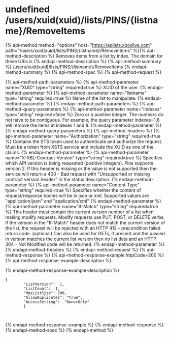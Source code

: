# undefined /users/xuid(xuid)/lists/PINS/{listname}/RemoveItems

{% api-method method="options" host="https://eplists.xboxlive.com" path="/users/xuid(xuid)/lists/PINS/{listname}/RemoveItems" %}{% api-method-description %}
Removes items from a list by index. The domain for these URIs is 
{% endapi-method-description %}
{% api-method-summary %}
/users/xuid(xuid)/lists/PINS/{listname}/RemoveItems
{% endapi-method-summary %}
{% api-method-spec %}
{% api-method-request %}

{% api-method-path-parameters %}
{% api-method-parameter name="XUID" type="string" required=true %}
XUID of the user.
{% endapi-method-parameter %}
{% api-method-parameter name="listname" type="string" required=true %}
Name of the list to manipulate.
{% endapi-method-parameter %}
{% endapi-method-path-parameters %}
{% api-method-query-parameters %}
{% api-method-parameter name="indexes" type="string" required=false %}
Zero or a positive integer. The numbers do not have to be contiguous. For example, the query parameter indexes=1,8 will remove the items at indexes 1 and 8. 
{% endapi-method-parameter %}
{% endapi-method-query-parameters %}
{% api-method-headers %}
{% api-method-parameter name="Authorization" type="string" required=true %}
Contains the STS token used to authenticate and authorize the request. Must be a token from XSTS service and include the XUID as one of the claims.
{% endapi-method-parameter %}
{% api-method-parameter name="X-XBL-Contract-Version" type="string" required=true %}
Specifies which API version is being requested (positive integers). Pins supports version 2. If this header is missing or the value is not supported then the service will return a 400 – Bad request with "Unsupported or missing contract version header" in the status description.
{% endapi-method-parameter %}
{% api-method-parameter name="Content-Type" type="string" required=true %}
Specifies whether the content of request/response bodies will be in json or xml. Supported values are "application/json" and "application/xml"
{% endapi-method-parameter %}
{% api-method-parameter name="If-Match" type="string" required=true %}
This header must contain the current version number of a list when making modify requests. Modify requests use PUT, POST, or DELETE verbs. If the version in the "If-Match" header does not match the current version of the list, the request will be rejected with an HTTP 412 – precondition failed return code. (optional) Can also be used for GETs, if present and the passed in version matches the current list version then no list data and an HTTP 304 – Not Modified code will be returned.
{% endapi-method-parameter %}
{% endapi-method-headers %}
{% endapi-method-request %}
{% api-method-response %}
{% api-method-response-example httpCode=200 %}
{% api-method-response-example-description %}

{% endapi-method-response-example-description %}

```text
{
        "ListVersion":  1,
        "ListCount":  1,
        "MaxListSize": 200,
        "AllowDuplicates": "true",
        "AccessSetting":  "OwnerOnly"
        }

      
```
{% endapi-method-response-example %}
{% endapi-method-response %}
{% endapi-method-spec %}
{% endapi-method %}
